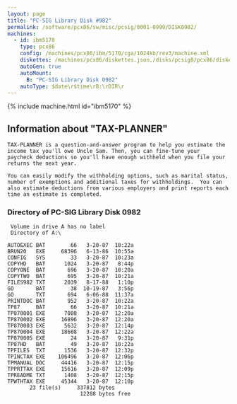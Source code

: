```yaml
---
layout: page
title: "PC-SIG Library Disk #982"
permalink: /software/pcx86/sw/misc/pcsig/0001-0999/DISK0982/
machines:
  - id: ibm5170
    type: pcx86
    config: /machines/pcx86/ibm/5170/cga/1024kb/rev3/machine.xml
    diskettes: /machines/pcx86/diskettes.json,/disks/pcsig0/pcx86/diskettes.json
    autoGen: true
    autoMount:
      B: "PC-SIG Library Disk 0982"
    autoType: $date\r$time\rB:\rDIR\r
---
```


{% include machine.html id="ibm5170" %}

## Information about "TAX-PLANNER"

    TAX-PLANNER is a question-and-answer program to help you estimate the
    income tax you'll owe Uncle Sam. Then, you can fine-tune your
    paycheck deductions so you'll have enough withheld when you file your
    returns the next year.
    
    You can easily modify the withholding options, such as marital status,
    number of exemptions and additional taxes for withholdings.  You can
    also estimate deductions from various employers and print reports each
    time an estimate is completed.

### Directory of PC-SIG Library Disk 0982

     Volume in drive A has no label
     Directory of A:\

    AUTOEXEC BAT        66   3-20-87  10:22a
    BRUN20   EXE     68396   6-13-86  10:55a
    CONFIG   SYS        33   3-20-87  10:23a
    COPYHD   BAT      1024   3-20-87   8:44p
    COPYONE  BAT       696   3-20-87  10:20a
    COPYTWO  BAT       695   3-20-87  10:21a
    FILES982 TXT      2039   8-17-88   1:10p
    GO       BAT        38  10-19-87   3:56p
    GO       TXT       694   6-06-88  11:37a
    PRINTDOC BAT       952   3-20-87  10:22a
    TP87     BAT        66   3-20-87  10:21a
    TP870001 EXE      7088   3-20-87  12:20a
    TP870002 EXE     16896   3-20-87  12:20a
    TP870003 EXE      5632   3-20-87  12:14p
    TP870004 EXE     18608   3-20-87  12:22a
    TP870005 EXE        24   3-20-87   9:31p
    TP87HD   BAT        49   3-20-87  10:22a
    TPFILES  TXT      1536   3-20-87  12:32p
    TPINCTAX EXE    106496   3-20-87  12:06p
    TPMANUAL DOC     44416   3-20-87  12:15p
    TPPRTTAX EXE     15616   3-20-87  12:09p
    TPREADME TXT      1408   3-20-87  12:15p
    TPWTHTAX EXE     45344   3-20-87  12:10p
           23 file(s)     337812 bytes
                           12288 bytes free
